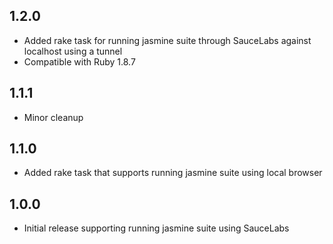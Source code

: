 ## 1.2.0

- Added rake task for running jasmine suite through SauceLabs against localhost using a tunnel
- Compatible with Ruby 1.8.7

## 1.1.1

- Minor cleanup

## 1.1.0

- Added rake task that supports running jasmine suite using local browser

## 1.0.0

- Initial release supporting running jasmine suite using SauceLabs
